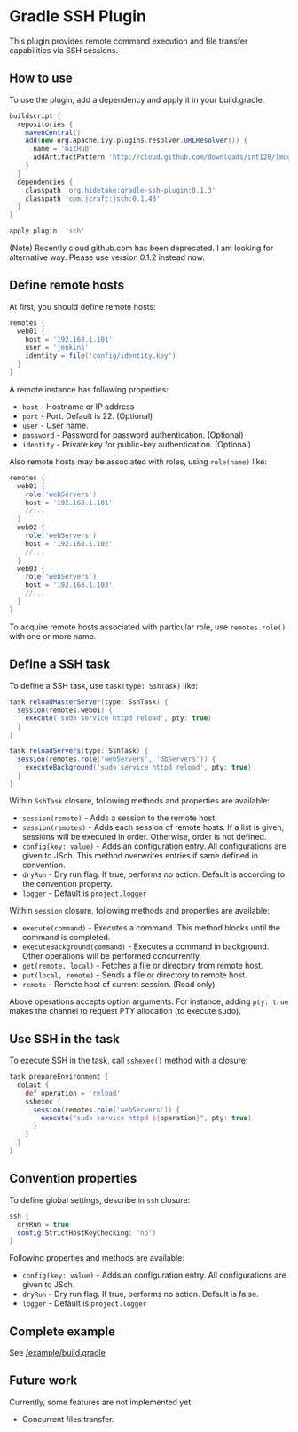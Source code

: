 Gradle SSH Plugin
=================

This plugin provides remote command execution and file transfer capabilities via SSH sessions.


How to use
----------

To use the plugin, add a dependency and apply it in your build.gradle:

```groovy
buildscript {
  repositories {
    mavenCentral()
    add(new org.apache.ivy.plugins.resolver.URLResolver()) {
      name = 'GitHub'
      addArtifactPattern 'http://cloud.github.com/downloads/int128/[module]/[module]-[revision].[ext]'
    }
  }
  dependencies {
    classpath 'org.hidetake:gradle-ssh-plugin:0.1.3'
    classpath 'com.jcraft:jsch:0.1.48'
  }
}

apply plugin: 'ssh'
```

(Note) Recently cloud.github.com has been deprecated.
I am looking for alternative way.
Please use version 0.1.2 instead now.


Define remote hosts
-------------------

At first, you should define remote hosts:

```groovy
remotes {
  web01 {
    host = '192.168.1.101'
    user = 'jenkins'
    identity = file('config/identity.key')
  }
}
```

A remote instance has following properties:

  * `host` - Hostname or IP address
  * `port` - Port. Default is 22. (Optional)
  * `user` - User name.
  * `password` - Password for password authentication. (Optional)
  * `identity` - Private key for public-key authentication. (Optional)

Also remote hosts may be associated with roles, using `role(name)` like:

```groovy
remotes {
  web01 {
    role('webServers')
    host = '192.168.1.101'
    //...
  }
  web02 {
    role('webServers')
    host = '192.168.1.102'
    //...
  }
  web03 {
    role('webServers')
    host = '192.168.1.103'
    //...
  }
}
```

To acquire remote hosts associated with particular role,
use `remotes.role()` with one or more name.


Define a SSH task
-----------------

To define a SSH task, use `task(type: SshTask)` like:

```groovy
task reloadMasterServer(type: SshTask) {
  session(remotes.web01) {
    execute('sudo service httpd reload', pty: true)
  }
}

task reloadServers(type: SshTask) {
  session(remotes.role('webServers', 'dbServers')) {
    executeBackground('sudo service httpd reload', pty: true)
  }
}
```

Within `SshTask` closure, following methods and properties are available:
  * `session(remote)` - Adds a session to the remote host.
  * `session(remotes)` - Adds each session of remote hosts. If a list is given, sessions will be executed in order. Otherwise, order is not defined.
  * `config(key: value)` - Adds an configuration entry. All configurations are given to JSch. This method overwrites entries if same defined in convention.
  * `dryRun` - Dry run flag. If true, performs no action. Default is according to the convention property.
  * `logger` - Default is `project.logger`

Within `session` closure, following methods and properties are available:
  * `execute(command)` - Executes a command. This method blocks until the command is completed.
  * `executeBackground(command)` - Executes a command in background. Other operations will be performed concurrently.
  * `get(remote, local)` - Fetches a file or directory from remote host.
  * `put(local, remote)` - Sends a file or directory to remote host.
  * `remote` - Remote host of current session. (Read only)

Above operations accepts option arguments.
For instance, adding `pty: true` makes the channel to request PTY allocation (to execute sudo).


Use SSH in the task
-------------------

To execute SSH in the task, call `sshexec()` method with a closure:

```groovy
task prepareEnvironment {
  doLast {
    def operation = 'reload'
    sshexec {
      session(remotes.role('webServers')) {
        execute("sudo service httpd ${operation}", pty: true)
      }
    }
  }
}
```


Convention properties
---------------------

To define global settings, describe in `ssh` closure:

```groovy
ssh {
  dryRun = true
  config(StrictHostKeyChecking: 'no')
}
```

Following properties and methods are available:

  * `config(key: value)` - Adds an configuration entry. All configurations are given to JSch.
  * `dryRun` - Dry run flag. If true, performs no action. Default is false.
  * `logger` - Default is `project.logger`


Complete example
----------------

See [/example/build.gradle](gradle-ssh-plugin/blob/master/example/build.gradle)


Future work
-----------

Currently, some features are not implemented yet:

  * Concurrent files transfer.


